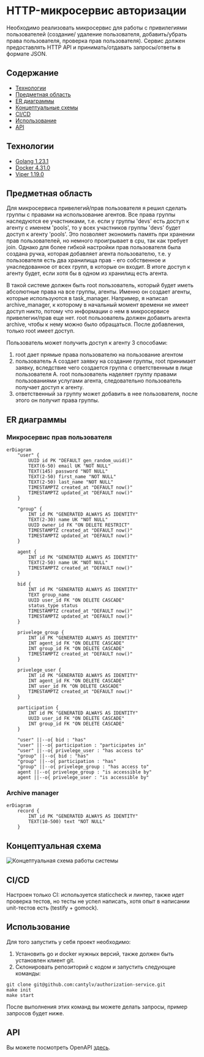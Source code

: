 # HTTP-микросервис авторизации
Необходимо реализовать микросервис для работы с привилегиями пользователей (создание/
удаление пользователя, добавить/убрать права пользователя, проверка прав пользователя). Сервис 
должен предоставлять HTTP API и принимать/отдавать запросы/ответы в формате JSON.

## Содержание
- [Технологии](#технологии)
- [Предметная область](#предметная-область)
- [ER диаграммы](#er-диаграммы)
- [Концептуальные схемы](#концептуальные-схемы)
- [CI/CD](#ci/cd)
- [Использование](#использование)
- [API](#api)


## Технологии
- [Golang 1.23.1](https://go.dev/dl/)
- [Docker 4.31.0](https://docs.docker.com/engine/install/)
- [Viper 1.19.0](https://github.com/spf13/viper)

## Предметная область
Для микросервиса привелегий/прав пользователя я решил сделать группы с правами на использование агентов. Все права группы
наследуются ее участниками, т.е. если у группы 'devs' есть доступ к агенту с именем 'pools', то у всех участников группы 
'devs' будет доступ к агенту 'pools'. Это позволяет экономить память при хранении прав пользователей, но немного проигрывает
в cpu, так как требует join. Однако для более гибкой настройки прав пользователя была создана ручка, которая добавляет 
агента пользователю, т.е. у пользователя есть два хранилища прав - его собственное и унаследованное от всех групп, в которые он входит. В итоге доступ к агенту будет, если хотя бы в одном из хранилищ есть агента.  

В такой системе должен быть root пользователь, который будет иметь абсолютные права на все группы, агенты. Именно он создает агенты, которые используются в task_manager. Например, я написал archive_manager, к которому в начальный момент времени не имеет доступ никто, потому что информации о нем в микросервисе привелегии/прав еще нет. root пользователь должен добавить агента archive, чтобы к нему можно было обращаться. После добавления, только root имеет доступ.  

Пользователь может получить доступ к агенту 3 способами:
1) root дает прямые права пользователю на пользование агентом
2) пользователь А создает заявку на создание группы, root принимает заявку, вследствие чего создается группа с ответственным в лице пользователя А. root пользователь наделяет группу правами пользованиями услугами агента, следовательно пользователь получает доступ к агенту.
3) ответственный за группу может добавить в нее пользователя, после этого он получит права группы.

## ER диаграммы

### Микросервис прав пользователя 
```mermaid
erDiagram
    "user" {
        UUID id PK "DEFAULT gen_random_uuid()"
        TEXT(6-50) email UK "NOT NULL"
        TEXT(145) password "NOT NULL"
        TEXT(2-50) first_name "NOT NULL"
        TEXT(2-50) last_name "NOT NULL"
        TIMESTAMPTZ created_at "DEFAULT now()"
        TIMESTAMPTZ updated_at "DEFAULT now()"
    }

    "group" {
        INT id PK "GENERATED ALWAYS AS IDENTITY"
        TEXT(2-30) name UK "NOT NULL"
        UUID owner_id FK "ON DELETE RESTRICT"
        TIMESTAMPTZ created_at "DEFAULT now()"
        TIMESTAMPTZ updated_at "DEFAULT now()"
    }

    agent {
        INT id PK "GENERATED ALWAYS AS IDENTITY"
        TEXT(2-50) name UK "NOT NULL"
        TIMESTAMPTZ created_at "DEFAULT now()"
    }

    bid {
        INT id PK "GENERATED ALWAYS AS IDENTITY"
        TEXT group_name
        UUID user_id FK "ON DELETE CASCADE"
        status_type status
        TIMESTAMPTZ created_at "DEFAULT now()"
        TIMESTAMPTZ updated_at "DEFAULT now()"
    }

    privelege_group {
        INT id PK "GENERATED ALWAYS AS IDENTITY"
        INT agent_id FK "ON DELETE CASCADE"
        INT group_id FK "ON DELETE CASCADE"
        TIMESTAMPTZ created_at "DEFAULT now()"
    }

    privelege_user {
        INT id PK "GENERATED ALWAYS AS IDENTITY"
        INT agent_id FK "ON DELETE CASCADE"
        INT user_id FK "ON DELETE CASCADE"
        TIMESTAMPTZ created_at "DEFAULT now()"
    }

    participation {
        INT id PK "GENERATED ALWAYS AS IDENTITY"
        UUID user_id FK "ON DELETE CASCADE"
        INT group_id FK "ON DELETE CASCADE"
    }

    "user" ||--o{ bid : "has"
    "user" ||--o{ participation : "participates in"
    "user" ||--o{ privelege_user : "has access to"
    "group" ||--o{ bid : "has"
    "group" ||--o{ participation : "has"
    "group" ||--o{ privelege_group : "has access to"
    agent ||--o{ privelege_group : "is accessible by"
    agent ||--o{ privelege_user : "is accessible by"
```

### Archive manager  
```mermaid
erDiagram
    record {
        INT id PK "GENERATED ALWAYS AS IDENTITY"
        TEXT(10-500) text "NOT NULL"
    }
```

## Концептуальная схема
![Концептуальная схема работы системы](./src/scheme.png)


## CI/CD
Настроен только CI: используется staticcheck и линтер, также идет проверка тестов, но тесты не успел написать, хотя опыт в написании unit-тестов есть (testify + gomock).

## Использование
Для того запустить у себя проект необходимо:
1) Установить go и docker нужных версий, также должен быть установлен клиент git.
2) Склонировать репозиторий с кодом и запустить следующие команды:
```
git clone git@github.com:cantylv/authorization-service.git
make init 
make start
```
После выполнения этих команд вы можете делать запросы, пример запросов будет ниже.

## API
Вы можете посмотреть OpenAPI [здесь](src/open-api.yaml).